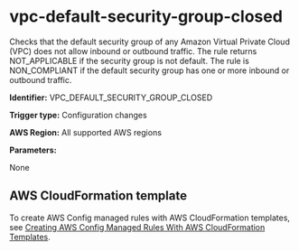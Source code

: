 # vpc\-default\-security\-group\-closed<a name="vpc-default-security-group-closed"></a>

Checks that the default security group of any Amazon Virtual Private Cloud \(VPC\) does not allow inbound or outbound traffic\. The rule returns NOT\_APPLICABLE if the security group is not default\. The rule is NON\_COMPLIANT if the default security group has one or more inbound or outbound traffic\.

**Identifier:** VPC\_DEFAULT\_SECURITY\_GROUP\_CLOSED

**Trigger type:** Configuration changes

**AWS Region:** All supported AWS regions

**Parameters:**

None  

## AWS CloudFormation template<a name="w29aac11c33c17b7d349c15"></a>

To create AWS Config managed rules with AWS CloudFormation templates, see [Creating AWS Config Managed Rules With AWS CloudFormation Templates](aws-config-managed-rules-cloudformation-templates.md)\.
